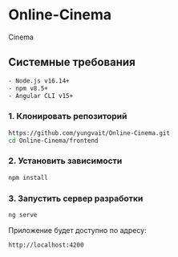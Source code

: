 # Online-Cinema
Cinema
## Системные требования
```bash
- Node.js v16.14+ 
- npm v8.5+
- Angular CLI v15+
```
### 1. Клонировать репозиторий
```bash
https://github.com/yungvait/Online-Cinema.git
cd Online-Cinema/frontend
```

### 2. Установить зависимости
```bash
npm install
```

### 3. Запустить сервер разработки
```bash
ng serve
```
Приложение будет доступно по адресу:
```bash
http://localhost:4200
```
